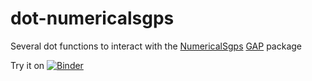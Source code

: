 # dot-numericalsgps
Several dot functions to interact with the [NumericalSgps](https://gap-packages.github.io/numericalsgps/) [GAP](https://www.gap-system.org/) package

Try it on [![Binder](https://mybinder.org/badge.svg)](https://mybinder.org/v2/gh/pedritomelenas/dot-numericalsgps/master?filepath=dot-examples.ipynb)